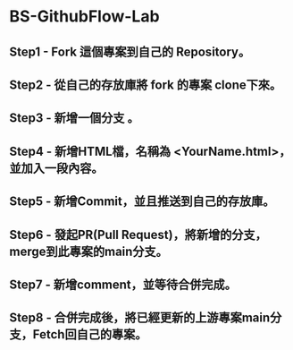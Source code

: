 # BS-GithubFlow-Lab
## Step1 - Fork 這個專案到自己的 Repository。
## Step2 - 從自己的存放庫將 fork 的專案 clone下來。
## Step3 - 新增一個分支 <Feature-YourName>。
## Step4 - 新增HTML檔，名稱為 <YourName.html>，並加入一段內容。
## Step5 - 新增Commit，並且推送到自己的存放庫。
## Step6 - 發起PR(Pull Request)，將新增的分支，merge到此專案的main分支。
## Step7 - 新增comment，並等待合併完成。
## Step8 - 合併完成後，將已經更新的上游專案main分支，Fetch回自己的專案。
